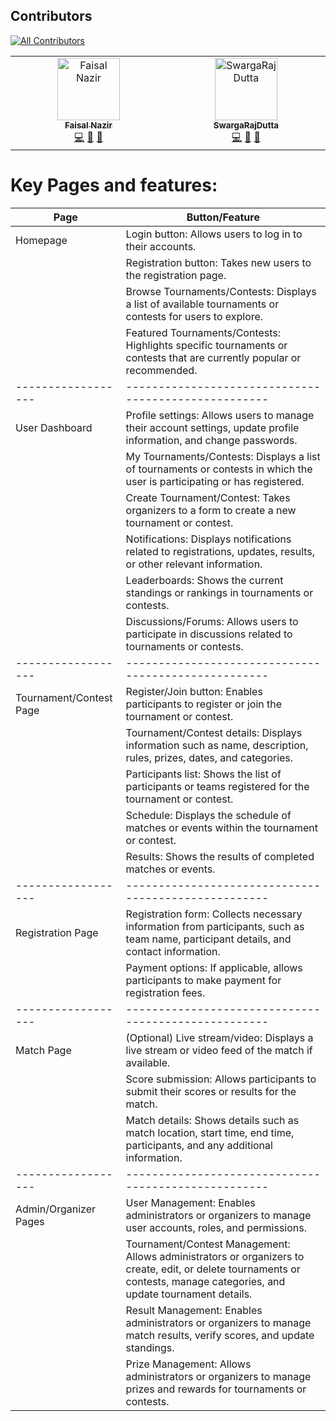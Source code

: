 ## Contributors
<!-- ALL-CONTRIBUTORS-BADGE:START - Do not remove or modify this section -->
[![All Contributors](https://img.shields.io/badge/all_contributors-2-orange.svg?style=flat-square)](#contributors-)
<!-- ALL-CONTRIBUTORS-BADGE:END -->

<!-- ALL-CONTRIBUTORS-LIST:START - Do not remove or modify this section -->
<!-- prettier-ignore-start -->
<!-- markdownlint-disable -->
<table>
  <tbody>
    <tr>
      <td align="center" valign="top" width="14.28%"><a href="https://github.com/faisalnazir7"><img src="https://avatars.githubusercontent.com/u/76447944?v=4?s=100" width="100px;" alt="Faisal Nazir"/><br /><sub><b>Faisal Nazir</b></sub></a><br /><a href="https://github.com/faisalnazir7/battleHost-frontend/commits?author=faisalnazir7" title="Code">💻</a> <a href="https://github.com/faisalnazir7/battleHost-frontend/commits?author=faisalnazir7" title="Documentation">📖</a> <a href="#maintenance-faisalnazir7" title="Maintenance">🚧</a></td>
      <td align="center" valign="top" width="14.28%"><a href="https://github.com/Swarga-codes"><img src="https://avatars.githubusercontent.com/u/72154312?v=4?s=100" width="100px;" alt="SwargaRajDutta"/><br /><sub><b>SwargaRajDutta</b></sub></a><br /><a href="https://github.com/faisalnazir7/battleHost-frontend/commits?author=Swarga-codes" title="Code">💻</a> <a href="https://github.com/faisalnazir7/battleHost-frontend/commits?author=Swarga-codes" title="Documentation">📖</a> <a href="#maintenance-Swarga-codes" title="Maintenance">🚧</a></td>
    </tr>
  </tbody>
</table>

<!-- markdownlint-restore -->
<!-- prettier-ignore-end -->

<!-- ALL-CONTRIBUTORS-LIST:END -->
<!-- prettier-ignore-start -->
<!-- markdownlint-disable -->

<!-- markdownlint-restore -->
<!-- prettier-ignore-end -->

<!-- ALL-CONTRIBUTORS-LIST:END -->


# Key Pages and features:

| Page               | Button/Feature                                        |
| ------------------ | ---------------------------------------------------- |
| Homepage                     | Login button: Allows users to log in to their accounts. |
|                    | Registration button: Takes new users to the registration page. |
|                    | Browse Tournaments/Contests: Displays a list of available tournaments or contests for users to explore. |
|                    | Featured Tournaments/Contests: Highlights specific tournaments or contests that are currently popular or recommended. |
| ------------------ | ---------------------------------------------------- |
| User Dashboard                   | Profile settings: Allows users to manage their account settings, update profile information, and change passwords. |
|                    | My Tournaments/Contests: Displays a list of tournaments or contests in which the user is participating or has registered. |
|                    | Create Tournament/Contest: Takes organizers to a form to create a new tournament or contest. |
|                    | Notifications: Displays notifications related to registrations, updates, results, or other relevant information. |
|                    | Leaderboards: Shows the current standings or rankings in tournaments or contests. |
|                    | Discussions/Forums: Allows users to participate in discussions related to tournaments or contests. |
| ------------------ | ---------------------------------------------------- |
| Tournament/Contest Page                   | Register/Join button: Enables participants to register or join the tournament or contest. |
|                    | Tournament/Contest details: Displays information such as name, description, rules, prizes, dates, and categories. |
|                    | Participants list: Shows the list of participants or teams registered for the tournament or contest. |
|                    | Schedule: Displays the schedule of matches or events within the tournament or contest. |
|                    | Results: Shows the results of completed matches or events. |
| ------------------ | ---------------------------------------------------- |
| Registration Page                   | Registration form: Collects necessary information from participants, such as team name, participant details, and contact information. |
|                    | Payment options: If applicable, allows participants to make payment for registration fees. |
| ------------------ | ---------------------------------------------------- |
| Match Page                    | (Optional) Live stream/video: Displays a live stream or video feed of the match if available. |
|                    | Score submission: Allows participants to submit their scores or results for the match. |
|                    | Match details: Shows details such as match location, start time, end time, participants, and any additional information. |
| ------------------ | ---------------------------------------------------- |
| Admin/Organizer Pages                   | User Management: Enables administrators or organizers to manage user accounts, roles, and permissions. |
|                    | Tournament/Contest Management: Allows administrators or organizers to create, edit, or delete tournaments or contests, manage categories, and update tournament details. |
|                    | Result Management: Enables administrators or organizers to manage match results, verify scores, and update standings. |
|                    | Prize Management: Allows administrators or organizers to manage prizes and rewards for tournaments or contests. |
